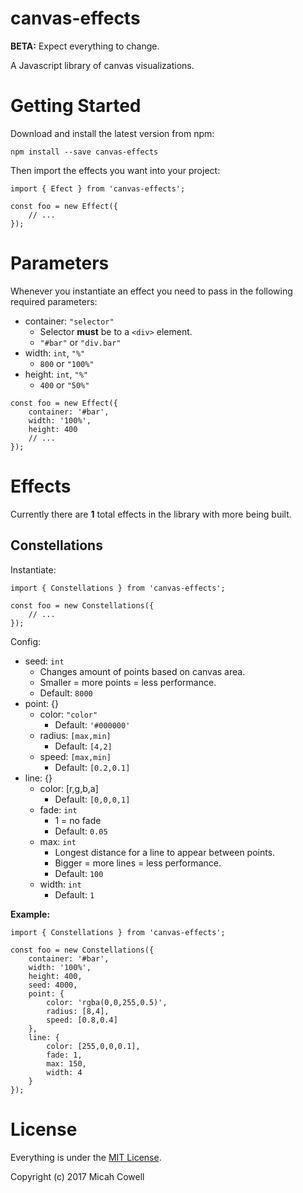 # canvas-effects

**BETA:** Expect everything to change.

A Javascript library of canvas visualizations.

# Getting Started

Download and install the latest version from npm:

`npm install --save canvas-effects`

Then import the effects you want into your project:

```
import { Efect } from 'canvas-effects';

const foo = new Effect({
	// ...
});
```


# Parameters

Whenever you instantiate an effect you need to pass in the following required parameters:

* container: `"selector"`
	* Selector **must** be to a `<div>` element.
	* `"#bar"` or `"div.bar"`
* width: `int`, `"%"`
	* `800` or `"100%"`
* height: `int`, `"%"`
	* `400` or `"50%"`

```
const foo = new Effect({
	container: '#bar',
	width: '100%',
	height: 400
	// ...
});
```

# Effects

Currently there are **1** total effects in the library with more being built.

## Constellations

Instantiate:

```
import { Constellations } from 'canvas-effects';

const foo = new Constellations({
	// ...
});
```

Config:

* seed: `int`
	* Changes amount of points based on canvas area.
	* Smaller = more points = less performance.
	* Default: `8000`
* point: {}
	* color: `"color"`
		* Default: `'#000000'`
	* radius: `[max,min]`
		* Default: `[4,2]`
	* speed: `[max,min]`
		* Default: `[0.2,0.1]`
* line: {}
	* color: [r,g,b,a]
		* Default: `[0,0,0,1]`
	* fade: `int`
		* 1 = no fade
		* Default: `0.05`
	* max: `int`
		* Longest distance for a line to appear between points.
		* Bigger = more lines = less performance.
		* Default: `100`
	* width: `int`
		* Default: `1`

**Example:**

```
import { Constellations } from 'canvas-effects';

const foo = new Constellations({
	container: '#bar',
	width: '100%',
	height: 400,
	seed: 4000,
	point: {
		color: 'rgba(0,0,255,0.5)',
		radius: [8,4],
		speed: [0.8,0.4]
	},
	line: {
		color: [255,0,0,0.1],
		fade: 1,
		max: 150,
		width: 4
	}
});
```


# License

Everything is under the [MIT License](https://opensource.org/licenses/MIT).

Copyright (c) 2017 Micah Cowell

